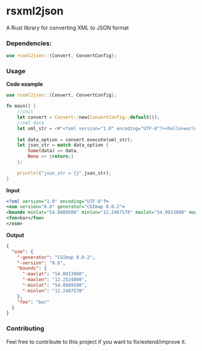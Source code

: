 # rsxml2json
A Rust library for converting XML to JSON format

### Dependencies:
```rust
use rsxml2json::{Convert, ConvertConfig};
```
### Usage
**Code example**
```rust
use rsxml2json::{Convert, ConvertConfig};

fn main() {
    //init
    let convert = Convert::new(ConvertConfig::default());
    //xml data
    let xml_str = r#"<?xml version="1.0" encoding="UTF-8"?><hello>world</hello>"#.to_string();
    
    let data_option = convert.execute(xml_str);
    let json_str = match data_option {
        Some(data) => data,
        None => {return;}
    };
    
    println!("json_str = {}",json_str);
}
```

**Input**

```xml
<?xml version="1.0" encoding="UTF-8"?>
<osm version="0.6" generator="CGImap 0.0.2">
<bounds minlat="54.0889580" minlon="12.2487570" maxlat="54.0913900" maxlon="12.2524800"/>
<foo>bar</foo>
</osm>
```

**Output**

```json
{
  "osm": {
    "-generator": "CGImap 0.0.2",
    "-version": "0.6",
    "bounds": {
      "-maxlat": "54.0913900",
      "-maxlon": "12.2524800",
      "-minlat": "54.0889580",
      "-minlon": "12.2487570"
    },
    "foo": "bar"
  }
}
```

### Contributing
Feel free to contribute to this project if you want to fix/extend/improve it.

